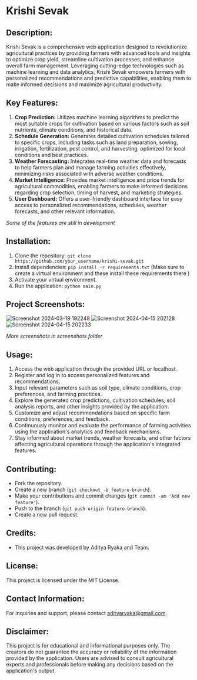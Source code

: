 # Krishi Sevak

## Description:
Krishi Sevak is a comprehensive web application designed to revolutionize agricultural practices by providing farmers with advanced tools and insights to optimize crop yield, streamline cultivation processes, and enhance overall farm management. Leveraging cutting-edge technologies such as machine learning and data analytics, Krishi Sevak empowers farmers with personalized recommendations and predictive capabilities, enabling them to make informed decisions and maximize agricultural productivity.

## Key Features:
1. **Crop Prediction:** Utilizes machine learning algorithms to predict the most suitable crops for cultivation based on various factors such as soil nutrients, climate conditions, and historical data.
2. **Schedule Generation:** Generates detailed cultivation schedules tailored to specific crops, including tasks such as land preparation, sowing, irrigation, fertilization, pest control, and harvesting, optimized for local conditions and best practices.
3. **Weather Forecasting:** Integrates real-time weather data and forecasts to help farmers plan and manage farming activities effectively, minimizing risks associated with adverse weather conditions.
4. **Market Intelligence:** Provides market intelligence and price trends for agricultural commodities, enabling farmers to make informed decisions regarding crop selection, timing of harvest, and marketing strategies.
5. **User Dashboard:** Offers a user-friendly dashboard interface for easy access to personalized recommendations, schedules, weather forecasts, and other relevant information.

*Some of the features are still in development*

## Installation:
1. Clone the repository: `git clone https://github.com/your_username/krishi-sevak.git`
2. Install dependencies: `pip install -r requirements.txt` (Make sure to create a virtual environment and these install these requirements there )
3. Activate your virtual environment.
4. Run the application: `python main.py`

## Project Screenshots:
![Screenshot 2024-03-19 192248](https://github.com/thatadi/Krishi-Sevak/assets/112794899/36e49f52-aea9-48a1-82f3-8d12bf74d8f8)
![Screenshot 2024-04-15 202128](https://github.com/thatadi/Krishi-Sevak/assets/112794899/86a29d06-deda-4a72-ab76-82d68bdf11cd)
![Screenshot 2024-04-15 202233](https://github.com/thatadi/Krishi-Sevak/assets/112794899/0a92bd72-8900-4fd1-88dc-ed2f6b015acb)

*More screenshots in screenshots folder*


## Usage:
1. Access the web application through the provided URL or localhost.
2. Register and log in to access personalized features and recommendations.
3. Input relevant parameters such as soil type, climate conditions, crop preferences, and farming practices.
4. Explore the generated crop predictions, cultivation schedules, soil analysis reports, and other insights provided by the application.
5. Customize and adjust recommendations based on specific farm conditions, preferences, and feedback.
6. Continuously monitor and evaluate the performance of farming activities using the application's analytics and feedback mechanisms.
7. Stay informed about market trends, weather forecasts, and other factors affecting agricultural operations through the application's integrated features.

## Contributing:
- Fork the repository.
- Create a new branch (`git checkout -b feature-branch`).
- Make your contributions and commit changes (`git commit -am 'Add new feature'`).
- Push to the branch (`git push origin feature-branch`).
- Create a new pull request.

## Credits:
- This project was developed by Aditya Ryaka and Team.


## License:
This project is licensed under the MIT License.

## Contact Information:
For inquiries and support, please contact adityaryaka@gmail.com.

## Disclaimer:
This project is for educational and informational purposes only. The creators do not guarantee the accuracy or reliability of the information provided by the application. Users are advised to consult agricultural experts and professionals before making any decisions based on the application's output.
